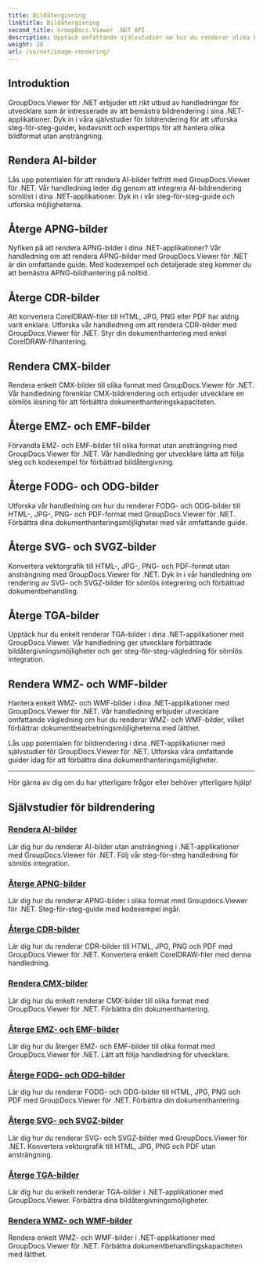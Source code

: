 ```yaml
---
title: Bildåtergivning
linktitle: Bildåtergivning
second_title: GroupDocs.Viewer .NET API
description: Upptäck omfattande självstudier om hur du renderar olika bildformat med GroupDocs.Viewer för .NET. Från AI till WMF, lär dig sömlös integration och kodningsexempel.
weight: 28
url: /sv/net/image-rendering/
---
```


## Introduktion

GroupDocs.Viewer för .NET erbjuder ett rikt utbud av handledningar för utvecklare som är intresserade av att bemästra bildrendering i sina .NET-applikationer. Dyk in i våra självstudier för bildrendering för att utforska steg-för-steg-guider, kodavsnitt och experttips för att hantera olika bildformat utan ansträngning.

## Rendera AI-bilder
Lås upp potentialen för att rendera AI-bilder felfritt med GroupDocs.Viewer för .NET. Vår handledning leder dig genom att integrera AI-bildrendering sömlöst i dina .NET-applikationer. Dyk in i vår steg-för-steg-guide och utforska möjligheterna.

## Återge APNG-bilder
Nyfiken på att rendera APNG-bilder i dina .NET-applikationer? Vår handledning om att rendera APNG-bilder med GroupDocs.Viewer för .NET är din omfattande guide. Med kodexempel och detaljerade steg kommer du att bemästra APNG-bildhantering på nolltid.

## Återge CDR-bilder
Att konvertera CorelDRAW-filer till HTML, JPG, PNG eller PDF har aldrig varit enklare. Utforska vår handledning om att rendera CDR-bilder med GroupDocs.Viewer för .NET. Styr din dokumenthantering med enkel CorelDRAW-filhantering.

## Rendera CMX-bilder
Rendera enkelt CMX-bilder till olika format med GroupDocs.Viewer för .NET. Vår handledning förenklar CMX-bildrendering och erbjuder utvecklare en sömlös lösning för att förbättra dokumenthanteringskapaciteten.

## Återge EMZ- och EMF-bilder
Förvandla EMZ- och EMF-bilder till olika format utan ansträngning med GroupDocs.Viewer för .NET. Vår handledning ger utvecklare lätta att följa steg och kodexempel för förbättrad bildåtergivning.

## Återge FODG- och ODG-bilder
Utforska vår handledning om hur du renderar FODG- och ODG-bilder till HTML-, JPG-, PNG- och PDF-format med GroupDocs.Viewer för .NET. Förbättra dina dokumenthanteringsmöjligheter med vår omfattande guide.

## Återge SVG- och SVGZ-bilder
Konvertera vektorgrafik till HTML-, JPG-, PNG- och PDF-format utan ansträngning med GroupDocs.Viewer för .NET. Dyk in i vår handledning om rendering av SVG- och SVGZ-bilder för sömlös integrering och förbättrad dokumentbehandling.

## Återge TGA-bilder
Upptäck hur du enkelt renderar TGA-bilder i dina .NET-applikationer med GroupDocs.Viewer. Vår handledning ger utvecklare förbättrade bildåtergivningsmöjligheter och ger steg-för-steg-vägledning för sömlös integration.

## Rendera WMZ- och WMF-bilder
Hantera enkelt WMZ- och WMF-bilder i dina .NET-applikationer med GroupDocs.Viewer för .NET. Vår handledning erbjuder utvecklare omfattande vägledning om hur du renderar WMZ- och WMF-bilder, vilket förbättrar dokumentbearbetningsmöjligheterna med lätthet.

Lås upp potentialen för bildrendering i dina .NET-applikationer med självstudier för GroupDocs.Viewer för .NET. Utforska våra omfattande guider idag för att förbättra dina dokumenthanteringsmöjligheter.

---

Hör gärna av dig om du har ytterligare frågor eller behöver ytterligare hjälp!
## Självstudier för bildrendering
### [Rendera AI-bilder](./render-ai-images/)
Lär dig hur du renderar AI-bilder utan ansträngning i .NET-applikationer med GroupDocs.Viewer för .NET. Följ vår steg-för-steg handledning för sömlös integration.
### [Återge APNG-bilder](./render-apng-images/)
Lär dig hur du renderar APNG-bilder i olika format med Groupdocs.Viewer för .NET. Steg-för-steg-guide med kodexempel ingår.
### [Återge CDR-bilder](./render-cdr-images/)
Lär dig hur du renderar CDR-bilder till HTML, JPG, PNG och PDF med GroupDocs.Viewer för .NET. Konvertera enkelt CorelDRAW-filer med denna handledning.
### [Rendera CMX-bilder](./render-cmx-images/)
Lär dig hur du enkelt renderar CMX-bilder till olika format med GroupDocs.Viewer för .NET. Förbättra din dokumenthantering.
### [Återge EMZ- och EMF-bilder](./render-emz-emf-images/)
Lär dig hur du återger EMZ- och EMF-bilder till olika format med GroupDocs.Viewer för .NET. Lätt att följa handledning för utvecklare.
### [Återge FODG- och ODG-bilder](./render-fodg-odg-images/)
Lär dig hur du renderar FODG- och ODG-bilder till HTML, JPG, PNG och PDF med GroupDocs.Viewer för .NET. Förbättra din dokumenthantering.
### [Återge SVG- och SVGZ-bilder](./render-svg-svgz-images/)
Lär dig hur du renderar SVG- och SVGZ-bilder med GroupDocs.Viewer för .NET. Konvertera vektorgrafik till HTML, JPG, PNG och PDF utan ansträngning.
### [Återge TGA-bilder](./render-tga-images/)
Lär dig hur du enkelt renderar TGA-bilder i .NET-applikationer med GroupDocs.Viewer. Förbättra dina bildåtergivningsmöjligheter.
### [Rendera WMZ- och WMF-bilder](./render-wmz-wmf-images/)
Rendera enkelt WMZ- och WMF-bilder i .NET-applikationer med GroupDocs.Viewer för .NET. Förbättra dokumentbehandlingskapaciteten med lätthet.